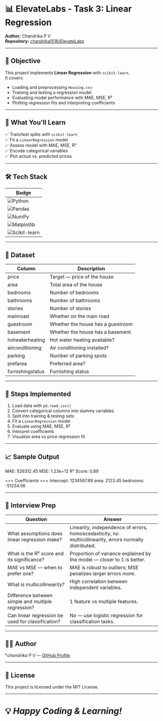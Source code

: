 # 📊 ElevateLabs - Task 3: Linear Regression

**Author:** Chandrika P V  
**Repository:** [chandrika1516/ElevateLabs](https://github.com/chandrika1516/ElevateLabs)  

---

## 🎯 Objective
This project implements **Linear Regression** with `scikit-learn`.  
It covers:
- Loading and preprocessing `Housing.csv`
- Training and testing a regression model
- Evaluating model performance with MAE, MSE, R²
- Plotting regression fits and interpreting coefficients

---

## 🧠 What You'll Learn
✅ Train/test splits with `scikit-learn`  
✅ Fit a `LinearRegression` model  
✅ Assess model with MAE, MSE, R²  
✅ Encode categorical variables  
✅ Plot actual vs. predicted prices  

---

## 🛠️ Tech Stack
| Badge |
|--------|
| ![Python](https://img.shields.io/badge/Python-3.x-blue?logo=python) |
| ![Pandas](https://img.shields.io/badge/Pandas-Dataframe-150458?logo=pandas) |
| ![NumPy](https://img.shields.io/badge/NumPy-Arrays-013243?logo=numpy) |
| ![Matplotlib](https://img.shields.io/badge/Matplotlib-Plotting-11557C?logo=plotly) |
| ![Scikit-learn](https://img.shields.io/badge/scikit--learn-ML-F7931E?logo=scikit-learn) |

---

## 📂 Dataset
| Column             | Description                                |
|--------------------|--------------------------------------------|
| price              | Target — price of the house               |
| area               | Total area of the house                    |
| bedrooms          | Number of bedrooms                         |
| bathrooms         | Number of bathrooms                        |
| stories            | Number of stories                         |
| mainroad           | Whether on the main road                 |
| guestroom          | Whether the house has a guestroom         |
| basement           | Whether the house has a basement          |
| hotwaterheating    | Hot water heating available?             |
| airconditioning    | Air conditioning installed?               |
| parking            | Number of parking spots                  |
| prefarea           | Preferred area?                          |
| furnishingstatus   | Furnishing status                        |

---

## 🚀 Steps Implemented
1. Load data with `pd.read_csv()`
2. Convert categorical columns into dummy variables
3. Split into training & testing sets
4. Fit a `LinearRegression` model
5. Evaluate using MAE, MSE, R²
6. Interpret coefficients
7. Visualize area vs price regression fit

---

## 📈 Sample Output
MAE: 526312.45
MSE: 1.23e+12
R² Score: 0.89

=== Coefficients ===
Intercept: 1234567.89
area: 2123.45
bedrooms: -51234.56


---

## 🎯 Interview Prep
| Question                                          | Answer                                                                 |
|----------------------------------------------------|-------------------------------------------------------------------------|
| What assumptions does linear regression make?     | Linearity, independence of errors, homoscedasticity, no multicollinearity, errors normally distributed. |
| What is the R² score and its significance?         | Proportion of variance explained by the model — closer to 1 is better. |
| MAE vs MSE — when to prefer one?                    | MAE is robust to outliers; MSE penalizes larger errors more.          |
| What is multicollinearity?                         | High correlation between independent variables.                        |
| Difference between simple and multiple regression? | 1 feature vs multiple features.                                        |
| Can linear regression be used for classification?  | No — use logistic regression for classification tasks.                 |

---

## 🧑‍💻 Author
**chandrika P V* — [GitHub Profile](https://github.com/chandrika1516)

---

## 📜 License
This project is licensed under the MIT License.

---

# 💡 _Happy Coding & Learning!_
